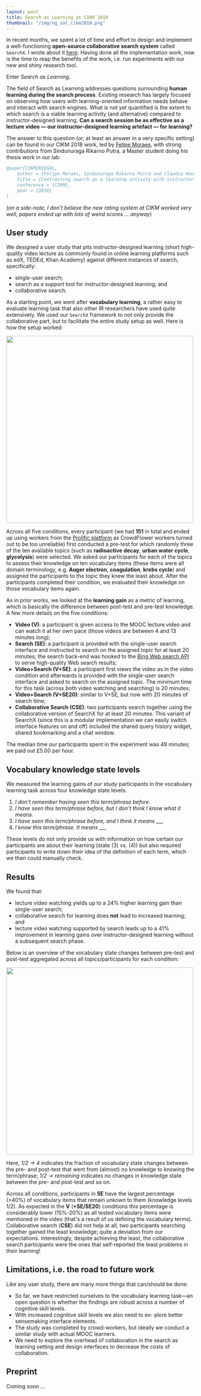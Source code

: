 ```yaml
---
layout: post
title: Search as Learning at CIKM 2018
thumbnail: "/img/og_sal_cikm2018.png"
---
```


In recent months, we spent a lot of time and effort to design and implement a well-functioning **open-source collaborative search system** called `SearchX`. I wrote about it [here](https://chauff.github.io/2018-07-21-collaborative-search/). Having done all the implementation work, now is the time to reap the benefits of the work, i.e. run experiments with our new and shiny research tool.

Enter *Search as Learning*.

The field of Search as Learning addresses questions surrounding **human learning during the search process**. Existing research has largely focused on observing how users with learning-oriented information needs behave and interact with search engines. What is not yet quantified is the extent to which search is a viable learning activity (and alternative) compared to instructor-designed learning. **Can a search session be as effective as a lecture video — our instructor-designed learning artefact — for learning?** 

The answer to this question (or, at least an answer in a very specific setting) can be found in our CIKM 2018 work, led by [Felipe Moraes](http://www.wis.ewi.tudelft.nl/moraes/), with strong contributions from Sindunuraga Rikarno Putra, a Master student doing his thesis work in our lab: 

```bibtex
@paper{CIKM2018SAL,
	author = {Felipe Moraes, Sindunuraga Rikarno Putra and Claudia Hauff},
	title = {Contrasting search as a learning activity with instructor-designed learning},
	conference = {CIKM},
	year = {2018}
}
```

(*on a side-note, I don't believe the new rating system at CIKM worked very well, papers ended up with lots of weird scores ... anyway*)

## User study

We designed a user study that pits instructor-designed learning (short high-quality video lecture as commonly found in online learning platforms such as edX, TEDEd, Khan Academy) against different instances of search, specifically: 

- single-user search; 
- search as a support tool for instructor-designed learning; and 
- collaborative search. 

As a starting point, we went after **vocabulary learning**, a rather easy to evaluate learning task that also other IR researchers have used quite extensively. We used our `SearchX` framework to not only provide the collaborative part, but to facilitate the entire study setup as well. Here is how the setup worked:

<img src="https://chauff.github.io/img/cikm2018-study.png" width="500px">

Across all five conditions, every participant (we had **151** in total and ended up using workers from the [Prolific platform](https://prolific.ac/) as CrowdFlower workers turned out to be too unreliable) first conducted a pre-test for which randomly three of the ten available topics (such as **radioactive decay**, **urban water cycle**, **glycolysis**) were selected. We asked our participants for each of the topics to assess their knowledge on ten vocabulary items (these items were all domain terminology, e.g. **Auger electron**, **coagulation**, **krebs cycle**) and assigned the participants to the topic they knew the least about. After the participants completed their condition, we evaluated their knowledge on those vocabulary items again.

As in prior works, we looked at the **learning gain** as a metric of learning, which is basically the difference between post-test and pre-test knowledge. A few more details on the five conditions:

- **Video (V)**: a participant is given access to the MOOC lecture video and can watch it at her own pace (those videos are between 4 and 13 minutes long);
- **Search (SE)**: a participant is provided with the single-user search interface and instructed to search on the assigned
topic for at least 20 minutes; the search back-end was hooked to the [Bing Web search API](https://azure.microsoft.com/en-us/services/cognitive-services/bing-web-search-api/) to serve high-quality Web search results;
- **Video+Search (V+SE)**: a participant first views the video as in the video condition and afterwards is provided with the single-user search interface and asked to search on the assigned topic. The minimum time for this task (across both video watching and searching) is 20 minutes;
- **Video+Search (V+SE20)**: similar to V+SE, but now with 20 minutes of search time;
- **Collaborative Search (CSE)**: two participants search together using the collaborative version of SearchX for at least 20 minutes. This variant of SearchX (since this is a modular implementation we can easily switch interface features on and off) included the shared query history widget, shared bookmarking and a chat window.

The median time our participants spent in the experiment was 49 minutes; we paid out £5.00 per hour.

## Vocabulary knowledge state levels

We measured the learning gains of our study participants in the vocabulary learning task across four knowledge state levels:

1. *I don't remember having seen this term/phrase before.*
2. *I have seen this term/phrase before, but I don’t think I know what it means.*
3. *I have seen this term/phrase before, and I think it means ___*
4. *I know this term/phrase. It means ___*

These levels do not only provide us with information on how certain our participants are about their learning (state (3) vs. (4)) but also required participants to write down their idea of the definition of each term, which we then could manually check.

## Results

We found that:

- lecture video watching yields up to a 24% higher learning gain than single-user search;
- collaborative search for learning does **not** lead to increased learning; and
- lecture video watching supported by search leads up to a 41% improvement in learning gains over instructor-designed learning without a subsequent search phase.

Below is an overview of the vocabulary state changes between pre-test and post-test aggregated across all topics/participants for each condition:

<img src="https://chauff.github.io/img/cikm2018-learning-gains.png" width="500px">

Here, _1/2 → 4_ indicates the fraction of vocabulary state changes between the pre- and post-test that went from (almost) no knowledge to knowing the term/phrase; _1/2 → remaining_ indicates no changes in knowledge state between the pre- and post-test and so on.

Across all conditions, participants in **SE** have the largest percentage (>40%) of vocabulary items that remain unkown to them (knowledge levels 1/2). As expected in the **V** (**+SE/SE20**) conditions this percentage is considerably lower (15%-20%) as all tested vocabulary items were mentioned in the video (that's a result of us defining the vocabulary terms). Collaborative search (**CSE**) did not help at all, two participants searching together gained the least knowledge; quite a deviation from our expectations. Interestingly, despite achieving the least, the collaborative search participants were the ones that self-reported the least problems in their learning!

## Limitations, i.e. the road to future work

Like any user study, there are many more things that can/should be done:

- So far, we have restricted ourselves to the vocabulary learning task—an open question is whether the findings are robust across a number of cognitive skill levels.
- With increased cognitive skill levels we also need to ex- plore better sensemaking interface elements.
- The study was completed by crowd-workers, but ideally we conduct a similar study with actual MOOC learners.
- We need to explore the overhead of collaboration in the search as learning setting and design interfaces to decrease the costs of collaboration.

## Preprint 

Coming soon ...
